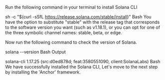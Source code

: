 Run the following command in your terminal to install Solana CLI

sh -c "$(curl -sSfL https://release.solana.com/stable/install)"
Bash
You have the option to substitute "stable" with the release tag that corresponds to the software version you want (such as v1.18.1), or you can opt for one of the three symbolic channel names: stable, beta, or edge.

Now run the following command to check the version of Solana.

solana --version
Bash
Output

solana-cli 1.17.25 (src:d0ed878d; feat:3580551090, client:SolanaLabs)
Bash
We have successfully installed the Solana CLI, Let's move to the next step by installing the 'Anchor' framework.
